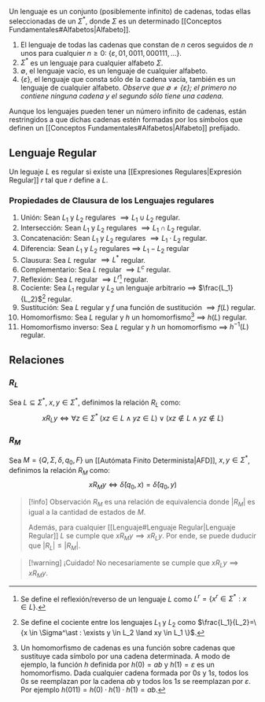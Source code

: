 Un lenguaje es un conjunto (posiblemente infinito) de cadenas, todas ellas seleccionadas de un $\Sigma^\ast$, donde $\Sigma$ es un determinado [[Conceptos Fundamentales#Alfabetos|Alfabeto]].

1. El lenguaje de todas las cadenas que constan de $n$ ceros seguidos de $n$ unos para cualquier $n \ge 0$: $\{\varepsilon,01,0011,000111,...\}$.
2. $\Sigma^\ast$ es un lenguaje para cualquier alfabeto $\Sigma$.
3. $\emptyset$, el lenguaje vacío, es un lenguaje de cualquier alfabeto.
4. $\{\varepsilon \}$, el lenguaje que consta sólo de la cadena vacía, también es un lenguaje de cualquier alfabeto. *Observe que $\emptyset \neq \{\varepsilon\}$; el primero no contiene ninguna cadena y el segundo sólo tiene una cadena.*

Aunque los lenguajes pueden tener un número infinito de cadenas, están restringidos a que dichas cadenas estén formadas por los símbolos que definen un [[Conceptos Fundamentales#Alfabetos|Alfabeto]] prefijado.

## Lenguaje Regular
Un leguaje $L$ es regular si existe una [[Expresiones Regulares|Expresión Regular]] $r$ tal que $r$ define a $L$.

### Propiedades de Clausura de los Lenguajes regulares
1. Unión: Sean $L_1$ y $L_2$ regulares $\implies L_1 \cup L_2$ regular.
2. Intersección: Sean $L_1$ y $L_2$ regulares $\implies L_1 \cap L_2$ regular.
3. Concatenación: Sean $L_1$ y $L_2$ regulares $\implies L_1 \cdot L_2$  regular.
4. Diferencia: Sean $L_1$ y $L_2$ regulares $\implies$ $L_1 - L_2$ regular
5. Clausura: Sea $L$ regular $\implies L^\ast$ regular.
6. Complementario: Sea $L$ regular $\implies L^c$ regular.
7. Reflexión: Sea $L$ regular $\implies L^r$[^1] regular.
8. Cociente: Sea $L_1$ regular y $L_2$ un lenguaje arbitrario $\implies$ $\frac{L_1}{L_2}$[^2]  regular.
9. Sustitución: Sea $L$ regular y $f$ una función de sustitución $\implies f(L)$ regular.
10. Homomorfismo: Sea $L$ regular y $h$ un homomorfismo[^3] $\implies$ $h(L)$ regular.
11. Homomorfismo inverso: Sea $L$ regular y $h$ un homomorfismo $\implies$ $h^{-1}(L)$ regular.

## Relaciones
### $R_L$
Sea $L \subseteq \Sigma^\ast,\; x,y \in \Sigma^\ast$, definimos la relación $R_L$ como:
$$x R_{L} y \iff \forall z \in \Sigma^\ast \; (xz \in L \land yz \in L) \lor (xz \notin L \land yz \notin L)$$
### $R_M$
Sea $M=\{Q, \Sigma, \delta, q_0, F\}$ un [[Autómata Finito Determinista|AFD]], $x, y \in \Sigma^\ast$, definimos la relación $R_M$ como:
$$xR_My \iff \hat{\delta}(q_0, x) = \hat{\delta}(q_0, y)$$

> [!info] Observación
> $R_M$ es una relación de equivalencia donde $|R_M|$ es igual a la cantidad de estados de $M$.
> 
> Además, para cualquier [[Lenguaje#Lenguaje Regular|Lenguaje Regular]] $L$ se cumple que $xR_My \implies xR_Ly$. Por ende, se puede duducir que $|R_L| \leq |R_M|$.

>[!warning] ¡Cuidado!
>No necesariamente se cumple que $xR_Ly \implies xR_My$.

[^1]: Se define el reflexión/reverso de un lenguaje $L$ como $L^r=\{x^r \in \Sigma^\ast: x \in L\}$. 
[^2]: Se define el cociente entre los lenguajes $L_1$ y $L_2$ como $\frac{L_1}{L_2}=\{x \in \Sigma^\ast : \exists y \in L_2 \land xy \in L_1 \}$.
[^3]: Un homomorfismo de cadenas es una función sobre cadenas que sustituye cada símbolo por una cadena determinada. A modo de ejemplo, la función $h$ definida por $h(0) = ab$ y $h(1) = \varepsilon$ es un homomorfismo. Dada cualquier cadena formada por $0s$ y $1s$, todos los $0s$ se reemplazan por la cadena $ab$ y todos los $1s$ se reemplazan por $\varepsilon$. Por ejemplo $h(011)=h(0) \cdot h(1) \cdot h(1) = ab$.
